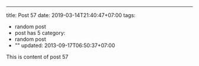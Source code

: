 ---
title: Post 57
date: 2019-03-14T21:40:47+07:00
tags:
  - random post
  - post has 5
category:
  - random post
  - ""
updated: 2013-09-17T06:50:37+07:00

This is content of post 57